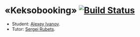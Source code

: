 # «Keksobooking» [![Build Status](https://travis-ci.com/fcsmJS/keksobooking.svg?branch=master)](https://travis-ci.com/fcsmJS/keksobooking)

* Student: [Alexey Ivanov](https://up.htmlacademy.ru/javascript/19/user/406527).
* Tutor: [Sergei Rubets](https://htmlacademy.ru/profile/amator).

